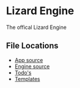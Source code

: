 # Lizard Engine
The offical Lizard Engine

## File Locations
- [App source](app/info.md)
- [Engine source](engine/mod.js)
- [Todo's](.github/todo.md)
- [Templates](.github/templates/)